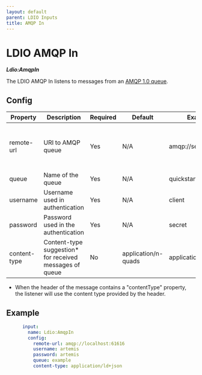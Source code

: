 ```yaml
---
layout: default
parent: LDIO Inputs
title: AMQP In
---
```


# LDIO AMQP In

***Ldio:AmqpIn***

The LDIO AMQP In listens to messages from
an [AMQP 1.0 queue](https://www.amqp.org/resources/specifications).

## Config

| Property     | Description                                             | Required | Default             | Example             | Supported values                                                                                                                                 |
|--------------|---------------------------------------------------------|----------|---------------------|---------------------|--------------------------------------------------------------------------------------------------------------------------------------------------|
| remote-url   | URI to AMQP queue                                       | Yes      | N/A                 | amqp://server:61616 | In line with `amqp[s]://hostname:port[?option=value[&option2=value...]]` or `amqpws[s]://hostname:port[/path][?option=value[&option2=value...]]` |
| queue        | Name of the queue                                       | Yes      | N/A                 | quickstart-events   | String                                                                                                                                           |
| username     | Username used in authentication                         | Yes      | N/A                 | client              | String                                                                                                                                           |
| password     | Password used in the authentication                     | Yes      | N/A                 | secret              | String                                                                                                                                           |
| content-type | Content-type suggestion* for received messages of queue | No       | application/n-quads | application/n-quads | Any content type supported by Apache Jena                                                                                                        |

* When the header of the message contains a "contentType" property, the listener will use the content type provided by the header.

## Example

```yaml
      input:
        name: Ldio:AmqpIn
        config:
          remote-url: amqp://localhost:61616
          username: artemis
          password: artemis
          queue: example
          content-type: application/ld+json
```